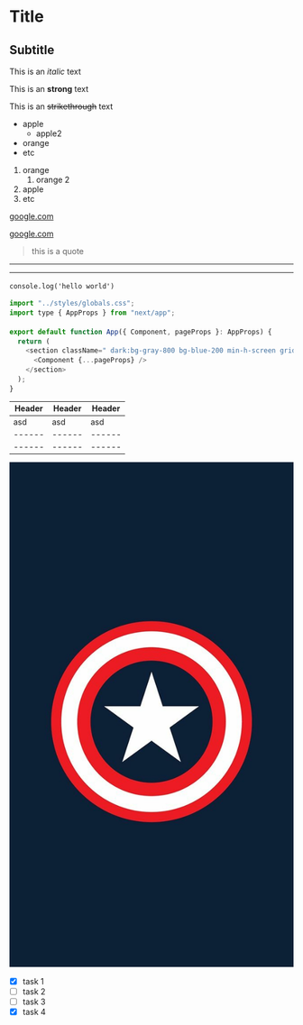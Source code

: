 <!-- Headings -->

# Title

## Subtitle

<!-- italic text -->

This is an _italic_ text

<!-- strong text -->

This is an **strong** text

<!-- strikethrough -->

This is an ~~strikethrough~~ text

<!-- UL -->

- apple
  - apple2
- orange
- etc

<!-- OL -->

1. orange
   1. orange 2
2. apple
3. etc

<!-- Links -->

[google.com](https://www.google.com)

[google.com](https://www.google.com "Custom title")

<!-- Quotes -->

> this is a quote

<!-- Lines -->

---

---

<!-- Code -->

`console.log('hello world')`

<!-- Code sections -->

```javascript
import "../styles/globals.css";
import type { AppProps } from "next/app";

export default function App({ Component, pageProps }: AppProps) {
  return (
    <section className=" dark:bg-gray-800 bg-blue-200 min-h-screen grid place-content-center">
      <Component {...pageProps} />
    </section>
  );
}
```

<!-- Tables -->

| Header | Header | Header |
| ------ | ------ | ------ |
| asd    | asd    | asd    |
| ------ | ------ | ------ |
| ------ | ------ | ------ |

<!-- Images -->

![visual studio code logo](8fadae061f1d8b6f1637e0caf26c783c.jpg "captain america logo")

<!-- GITHUB MARKDOWN -->

- [x] task 1
- [ ] task 2
- [ ] task 3
- [x] task 4
